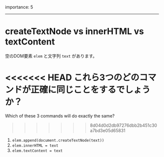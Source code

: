 importance: 5

---

# createTextNode vs innerHTML vs textContent

空のDOM要素 `elem` と文字列 `text` があります。

<<<<<<< HEAD
これら3つのどのコマンドが正確に同じことをするでしょうか？
=======
Which of these 3 commands will do exactly the same?
>>>>>>> 8d04d0d2db97276dbb2b451c30a7bd3e05d65831

1. `elem.append(document.createTextNode(text))`
2. `elem.innerHTML = text`
3. `elem.textContent = text`
